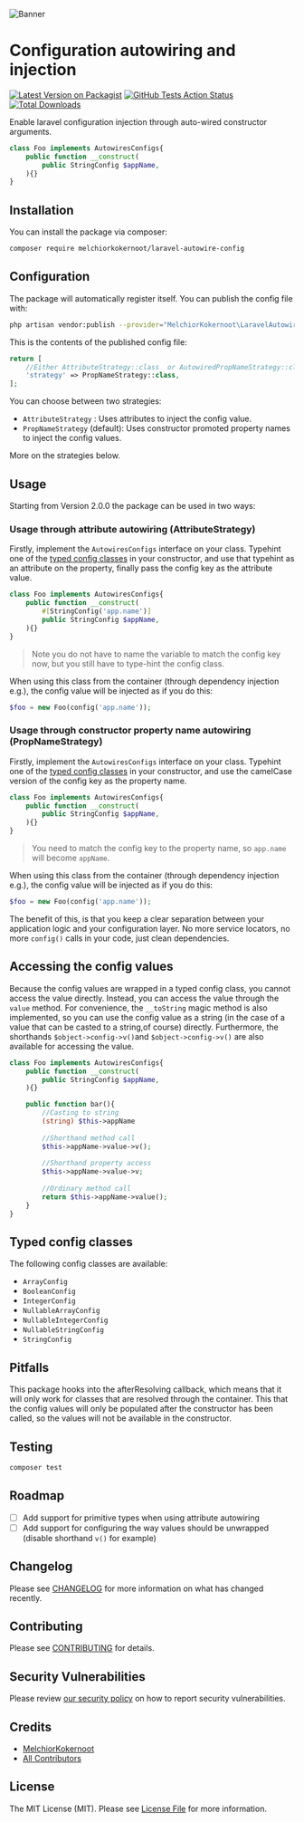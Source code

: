 ![Banner](https://banners.beyondco.de/laravel-autowire-configs.png?theme=light&packageManager=composer+require&packageName=melchiorkokernoot%2Flaravel-autowire-config&pattern=circuitBoard&style=style_1&description=Allows+configuration+injection+through+auto-wired+constructor+arguments&md=1&showWatermark=0&fontSize=100px&images=https%3A%2F%2Flaravel.com%2Fimg%2Flogomark.min.svg)

# Configuration autowiring and injection

[![Latest Version on Packagist](https://img.shields.io/packagist/v/melchiorkokernoot/laravel-autowire-config.svg?style=flat-square)](https://packagist.org/packages/melchiorkokernoot/laravel-autowire-config)
[![GitHub Tests Action Status](https://img.shields.io/github/actions/workflow/status/melchiorkokernoot/laravel-autowire-config/run-tests.yml?branch=main&label=tests&style=flat-square)](https://github.com/melchiorkokernoot/laravel-autowire-config/actions?query=workflow%3Arun-tests+branch%3Amain)
[![Total Downloads](https://img.shields.io/packagist/dt/melchiorkokernoot/laravel-autowire-config.svg?style=flat-square)](https://packagist.org/packages/melchiorkokernoot/laravel-autowire-config)

Enable laravel configuration injection through auto-wired constructor arguments.

```php
class Foo implements AutowiresConfigs{
    public function __construct(
        public StringConfig $appName,
    ){}
}
```

## Installation

You can install the package via composer:

```bash
composer require melchiorkokernoot/laravel-autowire-config
```

## Configuration

The package will automatically register itself.
You can publish the config file with:

```bash
php artisan vendor:publish --provider="MelchiorKokernoot\LaravelAutowireConfig\LaravelAutowireConfigServiceProvider"
```

This is the contents of the published config file:

```php
return [
    //Either AttributeStrategy::class  or AutowiredPropNameStrategy::class
    'strategy' => PropNameStrategy::class,
];
```

You can choose between two strategies:

- `AttributeStrategy` : Uses attributes to inject the config value.
- `PropNameStrategy` (default): Uses constructor promoted property names to inject the config values.

More on the strategies below.

## Usage

Starting from Version 2.0.0 the package can be used in two ways:

### Usage through attribute autowiring (AttributeStrategy)

Firstly, implement the `AutowiresConfigs` interface on your class.
Typehint one of the [typed config classes](#typed-config-classes) in your constructor, and use that typehint as an
attribute on the property, finally pass the config key as the attribute value.

```php
class Foo implements AutowiresConfigs{
    public function __construct(
        #[StringConfig('app.name')]
        public StringConfig $appName,
    ){}
}
```

> Note you do not have to name the variable to match the config key now, but you still have to type-hint the config
> class.

When using this class from the container (through dependency injection e.g.), the config value will be injected as if
you do this:

```php
$foo = new Foo(config('app.name'));
```

### Usage through constructor property name autowiring (PropNameStrategy)

Firstly, implement the `AutowiresConfigs` interface on your class.
Typehint one of the [typed config classes](#typed-config-classes) in your constructor, and use the camelCase version of
the config key as the
property name.

```php
class Foo implements AutowiresConfigs{
    public function __construct(
        public StringConfig $appName,
    ){}
}
```

> You need to match the config key to the property name, so `app.name` will become `appName`.

When using this class from the container (through dependency injection e.g.), the config value will be injected as if
you do this:

```php
$foo = new Foo(config('app.name'));
```

The benefit of this, is that you keep a clear separation between your application logic and your configuration layer.
No more service locators, no more `config()` calls in your code, just clean dependencies.

## Accessing the config values

Because the config values are wrapped in a typed config class, you cannot access the value directly. Instead, you can
access the value through the `value` method. For convenience, the `__toString` magic method is also implemented, so you
can use the config value as a string (in the case of a value that can be casted to a string,of course) directly.
Furthermore, the shorthands `$object->config->v()`and `$object->config->v()` are also available for accessing the value.

```php
class Foo implements AutowiresConfigs{
    public function __construct(
        public StringConfig $appName,
    ){}

    public function bar(){
        //Casting to string
        (string) $this->appName
        
        //Shorthand method call
        $this->appName->value->v();
        
        //Shorthand property access
        $this->appName->value->v;
        
        //Ordinary method call
        return $this->appName->value();
    }
}
```

## Typed config classes

The following config classes are available:

- `ArrayConfig`
- `BooleanConfig`
- `IntegerConfig`
- `NullableArrayConfig`
- `NullableIntegerConfig`
- `NullableStringConfig`
- `StringConfig`

## Pitfalls

This package hooks into the afterResolving callback, which means that it will only work for classes that are resolved
through the container. This that the config values will only be populated after the constructor has been called, so the
values will not be available in the constructor.

## Testing

```bash
composer test
```

## Roadmap

- [ ] Add support for primitive types when using attribute autowiring
- [ ] Add support for configuring the way values should be unwrapped (disable shorthand `v()` for example)

## Changelog

Please see [CHANGELOG](CHANGELOG.md) for more information on what has changed recently.

## Contributing

Please see [CONTRIBUTING](CONTRIBUTING.md) for details.

## Security Vulnerabilities

Please review [our security policy](../../security/policy) on how to report security vulnerabilities.

## Credits

- [MelchiorKokernoot](https://github.com/MelchiorKokernoot)
- [All Contributors](../../contributors)

## License

The MIT License (MIT). Please see [License File](LICENSE.md) for more information.
